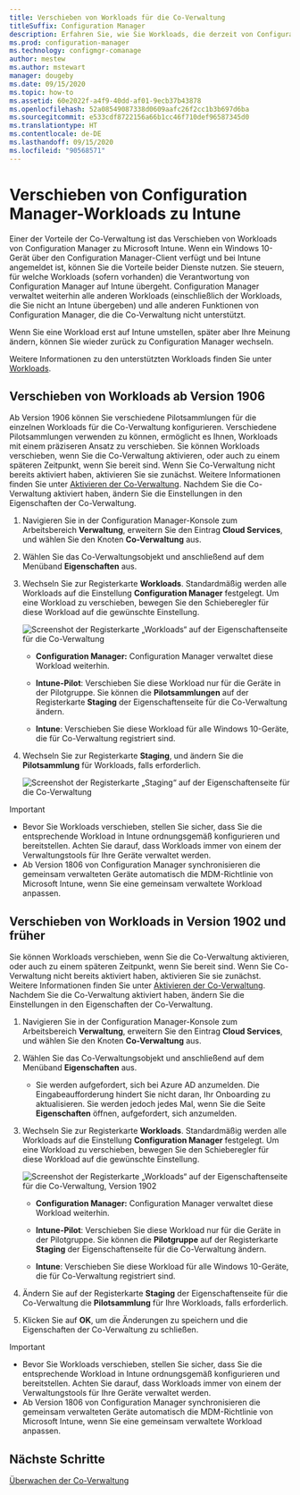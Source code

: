 ```yaml
---
title: Verschieben von Workloads für die Co-Verwaltung
titleSuffix: Configuration Manager
description: Erfahren Sie, wie Sie Workloads, die derzeit von Configuration Manager verwaltet werden, zu Microsoft Intune verschieben.
ms.prod: configuration-manager
ms.technology: configmgr-comanage
author: mestew
ms.author: mstewart
manager: dougeby
ms.date: 09/15/2020
ms.topic: how-to
ms.assetid: 60e2022f-a4f9-40dd-af01-9ecb37b43878
ms.openlocfilehash: 52a08549087338d0609aafc26f2cc1b3b697d6ba
ms.sourcegitcommit: e533cdf8722156a66b1cc46f710def96587345d0
ms.translationtype: HT
ms.contentlocale: de-DE
ms.lasthandoff: 09/15/2020
ms.locfileid: "90568571"
---
```

# <a name="how-to-switch-configuration-manager-workloads-to-intune"></a>Verschieben von Configuration Manager-Workloads zu Intune

Einer der Vorteile der Co-Verwaltung ist das Verschieben von Workloads von Configuration Manager zu Microsoft Intune. Wenn ein Windows 10-Gerät über den Configuration Manager-Client verfügt und bei Intune angemeldet ist, können Sie die Vorteile beider Dienste nutzen. Sie steuern, für welche Workloads (sofern vorhanden) die Verantwortung von Configuration Manager auf Intune übergeht. Configuration Manager verwaltet weiterhin alle anderen Workloads (einschließlich der Workloads, die Sie nicht an Intune übergeben) und alle anderen Funktionen von Configuration Manager, die die Co-Verwaltung nicht unterstützt.

Wenn Sie eine Workload erst auf Intune umstellen, später aber Ihre Meinung ändern, können Sie wieder zurück zu Configuration Manager wechseln.

Weitere Informationen zu den unterstützten Workloads finden Sie unter [Workloads](workloads.md).

## <a name="switch-workloads-starting-in-version-1906"></a>Verschieben von Workloads ab Version 1906
<!--3555750 FKA 1357954 -->
Ab Version 1906 können Sie verschiedene Pilotsammlungen für die einzelnen Workloads für die Co-Verwaltung konfigurieren. Verschiedene Pilotsammlungen verwenden zu können, ermöglicht es Ihnen, Workloads mit einem präziseren Ansatz zu verschieben. Sie können Workloads verschieben, wenn Sie die Co-Verwaltung aktivieren, oder auch zu einem späteren Zeitpunkt, wenn Sie bereit sind. Wenn Sie Co-Verwaltung nicht bereits aktiviert haben, aktivieren Sie sie zunächst. Weitere Informationen finden Sie unter [Aktivieren der Co-Verwaltung](how-to-enable.md). Nachdem Sie die Co-Verwaltung aktiviert haben, ändern Sie die Einstellungen in den Eigenschaften der Co-Verwaltung.

1. Navigieren Sie in der Configuration Manager-Konsole zum Arbeitsbereich **Verwaltung**, erweitern Sie den Eintrag **Cloud Services**, und wählen Sie den Knoten **Co-Verwaltung** aus.  
2. Wählen Sie das Co-Verwaltungsobjekt und anschließend auf dem Menüband **Eigenschaften** aus.  
3. Wechseln Sie zur Registerkarte **Workloads**. Standardmäßig werden alle Workloads auf die Einstellung **Configuration Manager** festgelegt. Um eine Workload zu verschieben, bewegen Sie den Schieberegler für diese Workload auf die gewünschte Einstellung.  

    ![Screenshot der Registerkarte „Workloads“ auf der Eigenschaftenseite für die Co-Verwaltung](media/3555750-co-management-workloads-tab.png)

    - **Configuration Manager:** Configuration Manager verwaltet diese Workload weiterhin.  

    - **Intune-Pilot**: Verschieben Sie diese Workload nur für die Geräte in der Pilotgruppe. Sie können die **Pilotsammlungen** auf der Registerkarte **Staging** der Eigenschaftenseite für die Co-Verwaltung ändern.  

    - **Intune**: Verschieben Sie diese Workload für alle Windows 10-Geräte, die für Co-Verwaltung registriert sind.  

4. Wechseln Sie zur Registerkarte **Staging**, und ändern Sie die **Pilotsammlung** für Workloads, falls erforderlich.
  
   ![Screenshot der Registerkarte „Staging“ auf der Eigenschaftenseite für die Co-Verwaltung](media/3555750-co-management-staging-tab.png)

> [!Important]  
> - Bevor Sie Workloads verschieben, stellen Sie sicher, dass Sie die entsprechende Workload in Intune ordnungsgemäß konfigurieren und bereitstellen. Achten Sie darauf, dass Workloads immer von einem der Verwaltungstools für Ihre Geräte verwaltet werden.
> - Ab Version 1806 von Configuration Manager synchronisieren die gemeinsam verwalteten Geräte automatisch die MDM-Richtlinie von Microsoft Intune, wenn Sie eine gemeinsam verwaltete Workload anpassen. <!--7087526-->

## <a name="switch-workloads-in-version-1902-and-earlier"></a>Verschieben von Workloads in Version 1902 und früher

Sie können Workloads verschieben, wenn Sie die Co-Verwaltung aktivieren, oder auch zu einem späteren Zeitpunkt, wenn Sie bereit sind. Wenn Sie Co-Verwaltung nicht bereits aktiviert haben, aktivieren Sie sie zunächst. Weitere Informationen finden Sie unter [Aktivieren der Co-Verwaltung](how-to-enable.md). Nachdem Sie die Co-Verwaltung aktiviert haben, ändern Sie die Einstellungen in den Eigenschaften der Co-Verwaltung.

1. Navigieren Sie in der Configuration Manager-Konsole zum Arbeitsbereich **Verwaltung**, erweitern Sie den Eintrag **Cloud Services**, und wählen Sie den Knoten **Co-Verwaltung** aus.  

2. Wählen Sie das Co-Verwaltungsobjekt und anschließend auf dem Menüband **Eigenschaften** aus.
   - Sie werden aufgefordert, sich bei Azure AD anzumelden. Die Eingabeaufforderung hindert Sie nicht daran, Ihr Onboarding zu aktualisieren. Sie werden jedoch jedes Mal, wenn Sie die Seite **Eigenschaften** öffnen, aufgefordert, sich anzumelden.

3. Wechseln Sie zur Registerkarte **Workloads**. Standardmäßig werden alle Workloads auf die Einstellung **Configuration Manager** festgelegt. Um eine Workload zu verschieben, bewegen Sie den Schieberegler für diese Workload auf die gewünschte Einstellung.  

    ![Screenshot der Registerkarte „Workloads“ auf der Eigenschaftenseite für die Co-Verwaltung, Version 1902](media/properties-workloads.png)

    - **Configuration Manager:** Configuration Manager verwaltet diese Workload weiterhin.  

    - **Intune-Pilot**: Verschieben Sie diese Workload nur für die Geräte in der Pilotgruppe. Sie können die **Pilotgruppe** auf der Registerkarte **Staging** der Eigenschaftenseite für die Co-Verwaltung ändern.  

    - **Intune**: Verschieben Sie diese Workload für alle Windows 10-Geräte, die für Co-Verwaltung registriert sind.  

4. Ändern Sie auf der Registerkarte **Staging** der Eigenschaftenseite für die Co-Verwaltung die **Pilotsammlung** für Ihre Workloads, falls erforderlich.

5. Klicken Sie auf **OK**, um die Änderungen zu speichern und die Eigenschaften der Co-Verwaltung zu schließen.

> [!Important]  
> - Bevor Sie Workloads verschieben, stellen Sie sicher, dass Sie die entsprechende Workload in Intune ordnungsgemäß konfigurieren und bereitstellen. Achten Sie darauf, dass Workloads immer von einem der Verwaltungstools für Ihre Geräte verwaltet werden. 
> - Ab Version 1806 von Configuration Manager synchronisieren die gemeinsam verwalteten Geräte automatisch die MDM-Richtlinie von Microsoft Intune, wenn Sie eine gemeinsam verwaltete Workload anpassen. <!--7087526-->

## <a name="next-steps"></a>Nächste Schritte

[Überwachen der Co-Verwaltung](how-to-monitor.md)

